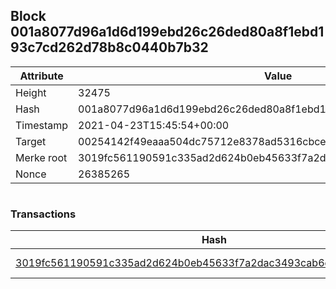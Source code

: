 ## Block 001a8077d96a1d6d199ebd26c26ded80a8f1ebd193c7cd262d78b8c0440b7b32

Attribute | Value
--- | ---
Height | 32475
Hash | 001a8077d96a1d6d199ebd26c26ded80a8f1ebd193c7cd262d78b8c0440b7b32
Timestamp | 2021-04-23T15:45:54+00:00
Target | 00254142f49eaaa504dc75712e8378ad5316cbcead634704b3734b6271167cc4
Merke root | 3019fc561190591c335ad2d624b0eb45633f7a2dac3493cab6e69777865aa078
Nonce | 26385265

```

```

### Transactions

Hash | Amount
--- | ---
[3019fc561190591c335ad2d624b0eb45633f7a2dac3493cab6e69777865aa078](3019fc561190591c335ad2d624b0eb45633f7a2dac3493cab6e69777865aa078.md) | 10.00000000 SKEPTI 
